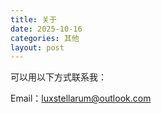 ```yaml
---
title: 关于
date: 2025-10-16
categories: 其他
layout: post
---
```


可以用以下方式联系我：

Email：luxstellarum@outlook.com